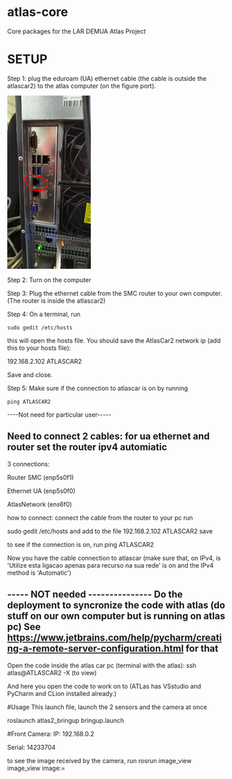 # atlas-core
Core packages for the LAR DEMUA Atlas Project


# SETUP

Step 1: plug the eduroam (UA) ethernet cable (the cable is outside the atlascar2) to the atlas computer (on the figure port).

![docs/UA_cable_port.jpg](docs/UA_cable_port.jpg?raw=true "Game arena")

Step 2: Turn on the computer 

Step 3: Plug the ethernet cable from the SMC router to your own computer. (The router is inside the atlascar2)

Step 4: On a terminal, run

```
sudo gedit /etc/hosts
```

this will open the hosts file. You should save the AtlasCar2 network ip (add this to your hosts file):

192.168.2.102    ATLASCAR2

Save and close.

Step 5: Make sure if the connection to atlascar is on by running 

```
ping ATLASCAR2
```

----Not need for particular user-----

Need to connect 2 cables: for ua ethernet and router
set the router ipv4 automiatic
--------------------------------------------


3 connections:

Router SMC  (enp5s0f1)

Ethernet UA (enp5s0f0)

AtlasNetwork (ens6f0)

how to connect:
connect the cable from the router to your pc
run

sudo gedit /etc/hosts
 and add to the file 
192.168.2.102    ATLASCAR2
save

to see if the connection is on, run
 ping ATLASCAR2

Now you have the cable connection to atlascar (make sure that, on IPv4, is 'Utilize esta ligacao 
apenas para recurso na sua rede' is on and the IPv4 method is 'Automatic')

----- NOT needed ---------------
Do the deployment to syncronize the code with atlas (do stuff on our own computer but is running on atlas pc)
See  https://www.jetbrains.com/help/pycharm/creating-a-remote-server-configuration.html for that
--------------------------------

Open the code inside the atlas car pc (terminal with the atlas):
 ssh atlas@ATLASCAR2 -X (to view)
 
 And here you open the code to work on to (ATLas has VSstudio and PyCharm and CLion installed already.)
 
 
 #Usage
 This launch file, launch the 2 sensors and the camera at once
 
 roslaunch atlas2_bringup bringup.launch
 
 
 #Front Camera:
 IP: 192.168.0.2
 
 Serial: 14233704
 
to see the image received by the camera, run
rosrun image_view image_view image:=
